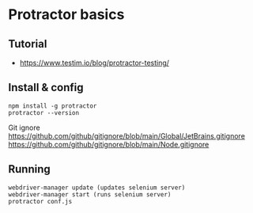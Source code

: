 # Protractor basics
## Tutorial
* https://www.testim.io/blog/protractor-testing/

## Install & config
``` npm install -g protractor ```  
``` protractor --version ```  
  
Git ignore  
https://github.com/github/gitignore/blob/main/Global/JetBrains.gitignore  
https://github.com/github/gitignore/blob/main/Node.gitignore  

## Running
``` webdriver-manager update (updates selenium server) ```  
``` webdriver-manager start (runs selenium server) ```  
``` protractor conf.js ```   

